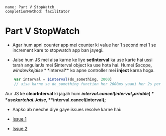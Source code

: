 ```ngMeta
name: Part V StopWatch
completionMethod: facilitator
```

# Part V StopWatch

- Agar hum apni counter app mei counter ki value her 1 second mei 1  se increment kare to stopwatch app ban jayegi. 

- Jaise hum JS mei aisa karne ke liye **setInterval** ka use karte hai ussi tarah angularJs mei $interval object ka use hota hai. Humei $scope, $window ke jaise **$interval** ko apne controller mei **inject** karna hoga.

```javascript
	var interval = $interval(do_something, 2000)
	// aisa karne se do_something function her 2000ms yaani her 2s per call hoga.
```
Aur JS ke **clearInterval** ki jagah hum **$interval.cancel(interval_variable)** use karte hai. Jaise,
	**$interval.cancel(interval);**

- Aapko ab neeche diye gaye issues resolve karne hai:

- [Issue 1](https://github.com/vidur149/angular-multifunctional/issues/4)
- [Issue 2](https://github.com/vidur149/angular-multifunctional/issues/5)

